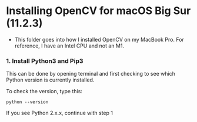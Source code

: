 # Installing OpenCV for macOS Big Sur (11.2.3)
* This folder goes into how I installed OpenCV on my MacBook Pro. For reference, I have an Intel CPU and not an M1. 

### 1. Install Python3 and Pip3

This can be done by opening terminal and first checking to see which Python version is currently installed.

To check the version, type this: 
```
python --version
```
If you see Python 2.x.x, continue with step 1
